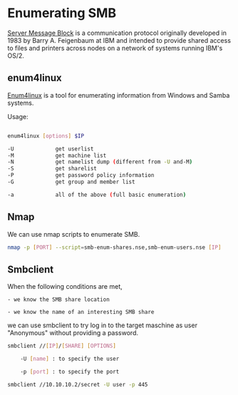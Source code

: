 # Enumerating SMB

[Server Message Block](https://en.wikipedia.org/wiki/Server_Message_Block) is a communication protocol originally developed in 1983 by Barry A. Feigenbaum at IBM and intended to provide shared access to files and printers across nodes on a network of systems running IBM's OS/2.

## enum4linux

[Enum4linux](https://labs.portcullis.co.uk/application/enum4linux/) is a tool for enumerating information from Windows and Samba systems.

Usage:
```bash

enum4linux [options] $IP

-U             get userlist
-M             get machine list
-N             get namelist dump (different from -U and-M)
-S             get sharelist
-P             get password policy information
-G             get group and member list

-a             all of the above (full basic enumeration)
```
## Nmap
We can use nmap scripts to enumerate SMB.
```bash
nmap -p [PORT] --script=smb-enum-shares.nse,smb-enum-users.nse [IP]
```

## Smbclient

When the following conditions are met,

    - we know the SMB share location

    - we know the name of an interesting SMB share

we can use smbclient to try log in to the target maschine as user "Anonymous" without providing a password.

```bash
smbclient //[IP]/[SHARE] [OPTIONS]

	-U [name] : to specify the user

	-p [port] : to specify the port

smbclient //10.10.10.2/secret -U user -p 445
```